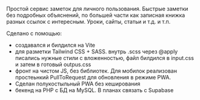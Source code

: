 Простой сервис заметок для личного пользования. Быстрые заметки без подробных объяснений, по большей части как записная книжка разных ссылок с интересным. Уроки, сайты, статьи и т.д. и т.п.

Сделано с помощью:
- создавался и билдился на Vite
- для разметки Tailwind CSS + SASS. внутрь .scss через @apply писались нужные стили с вложенностью, файл билдился в input.css и затем в готовый outpus.css
- фронт на чистом JS, без библиотек. Для мобилок реализован простеьнкий PullToRequest для обновления в режиме PWA.
- Сделан полукостыльный PWA без кеширования
- бекенд на PHP с БД на MySQL. В планах связать с Supabase